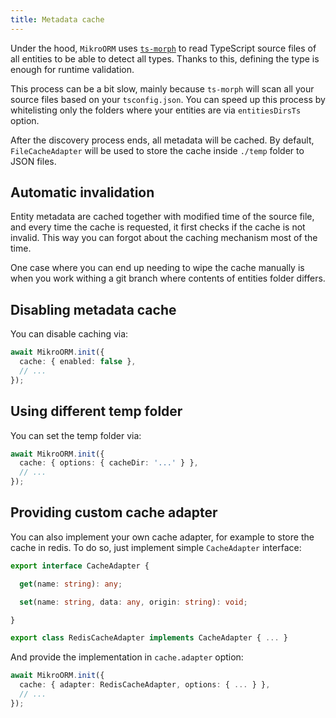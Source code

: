 ```yaml
---
title: Metadata cache
---
```


Under the hood, `MikroORM` uses [`ts-morph`](https://github.com/dsherret/ts-morph) to read TypeScript source files of all entities to be able to detect all types. Thanks to this, defining the type is enough for runtime validation.

This process can be a bit slow, mainly because `ts-morph` will scan all your source files based on your `tsconfig.json`. You can speed up this process by whitelisting only the folders where your entities are via `entitiesDirsTs` option.

After the discovery process ends, all metadata will be cached. By default, `FileCacheAdapter` will be used to store the cache inside `./temp` folder to JSON files.

## Automatic invalidation

Entity metadata are cached together with modified time of the source file, and every time the cache is requested, it first checks if the cache is not invalid. This way you can forgot about the caching mechanism most of the time.

One case where you can end up needing to wipe the cache manually is when you work withing a git branch where contents of entities folder differs.

## Disabling metadata cache

You can disable caching via:

```typescript
await MikroORM.init({
  cache: { enabled: false },
  // ...
});
```

## Using different temp folder

You can set the temp folder via:

```typescript
await MikroORM.init({
  cache: { options: { cacheDir: '...' } },
  // ...
});
```

## Providing custom cache adapter

You can also implement your own cache adapter, for example to store the cache in redis. To do so, just implement simple `CacheAdapter` interface:

```typescript
export interface CacheAdapter {

  get(name: string): any;

  set(name: string, data: any, origin: string): void;

}
```

```typescript
export class RedisCacheAdapter implements CacheAdapter { ... }
```

And provide the implementation in `cache.adapter` option:

```typescript
await MikroORM.init({
  cache: { adapter: RedisCacheAdapter, options: { ... } },
  // ...
});
```
